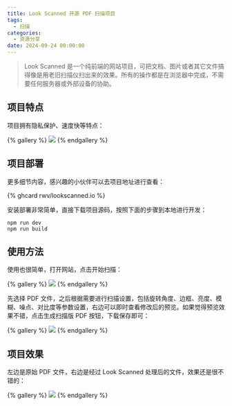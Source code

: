 ```yaml
---
title: Look Scanned 开源 PDF 扫描项目
tags:
  - 扫描
categories:
  - 资源分享
date: 2024-09-24 00:00:00
---
```


> Look Scanned 是一个纯前端的网站项目，可把文档、图片或者其它文件搞得像是用老旧扫描仪扫出来的效果。所有的操作都是在浏览器中完成，不需要任何服务器或外部设备的协助。

<!-- more -->

## 项目特点

项目拥有隐私保护、速度快等特点：

{% gallery %}
![](https://cdn.dusays.com/2024/09/751-1.jpg)
{% endgallery %}

## 项目部署

更多细节内容，感兴趣的小伙伴可以去项目地址进行查看：

{% ghcard rwv/lookscanned.io %}

安装部署非常简单，直接下载项目源码，按照下面的步骤到本地进行开发：

```
npm run dev
npm run build
```

## 使用方法

使用也很简单，打开网站，点击开始扫描：

{% gallery %}
![](https://cdn.dusays.com/2024/09/751-2.jpg)
{% endgallery %}

先选择 PDF 文件，之后根据需要进行扫描设置，包括旋转角度、边框、亮度、模糊、噪点、对比度等参数设置，右边可以即时查看修改后的预览。如果觉得预览效果不错，点击生成扫描版 PDF 按钮，下载保存即可：

{% gallery %}
![](https://cdn.dusays.com/2024/09/751-3.jpg)
{% endgallery %}

## 项目效果

左边是原始 PDF 文件，右边是经过 Look Scanned 处理后的文件，效果还是很不错的：

{% gallery %}
![](https://cdn.dusays.com/2024/09/751-4.jpg)
{% endgallery %}